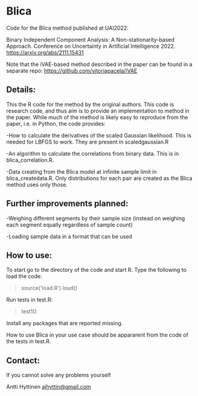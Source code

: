 # Blica
Code for the Blica method published at UAI2022:

Binary Independent Component Analysis: A Non-stationarity-based Approach. Conference on Uncertainty in Artificial Intelligence 2022.
https://arxiv.org/abs/2111.15431

Note that the iVAE-based method described in the paper can be found in a 
separate repo: 
https://github.com/vitoriapacela/iVAE

Details:
--------

This the R code for the method by the original authors. This code is research code, and thus aim is to provide an implementation to 
method in the paper. While much of the method is likely easy to reproduce from the paper, i.e. in Python, the code provides:

-How to calculate the derivatives of the scaled Gaussian likelihood. This is needed for LBFGS to work. They are present in scaledgaussian.R

-An algorithm to calculate the correlations from binary data. This is in blica_correlation.R.

-Data creating from the Blica model at infinite sample limit in blica_createdata.R. Only distributions for each pair are created as the Blica
method uses only those.

Further improvements planned: 
-----------------------------

-Weighing different segments by their sample size (instead on weighing each segment equally 
regardless of sample count)

-Loading sample data in a format that can be used 

How to use:
-----------

To start go to the directory of the code and start R. Type the following to load the code:

> source('load.R')
> loud()

Run tests in test.R:

> test1()

Install any packages that are reported missing.

How to use Blica in your use case should be appararent from the code of the tests in test.R.

Contact:
--------

If you cannot solve any problems yourself 

Antti Hyttinen
ajhyttin@gmail.com



